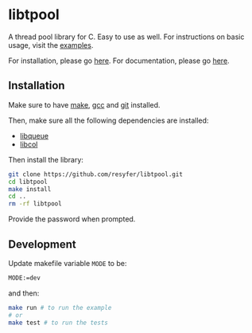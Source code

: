 # libtpool

A thread pool library for C. Easy to use as well. For instructions on basic
usage, visit the [examples](/examples/example.c).

For installation, please go [here](#installation). For documentation, please go
[here](https://libtpool-doxygen.netlify.app/).

## Installation

Make sure to have [make](https://www.gnu.org/software/make/),
[gcc](https://www.gnu.org/software/gcc/) and [git](https://git-scm.com/)
installed.

Then, make sure all the following dependencies are installed:
- [libqueue](https://github.com/resyfer/libqueue)
- [libcol](https://github.com/resyfer/libcol)

Then install the library:

```bash
git clone https://github.com/resyfer/libtpool.git
cd libtpool
make install
cd ..
rm -rf libtpool
```

Provide the password when prompted.

## Development

Update makefile variable `MODE` to be:

```sh
MODE:=dev
```

and then:

```sh
make run # to run the example
# or
make test # to run the tests
```